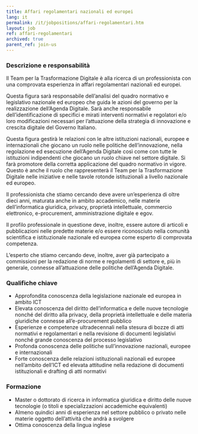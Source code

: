 ```yaml
---
title: Affari regolamentari nazionali ed europei
lang: it
permalink: /it/jobpositions/affari-regolamentari.htm
layout: job
ref: affari-regolamentari
archived: true
parent_ref: join-us
---
```


### Descrizione e responsabilità
Il Team per la Trasformazione Digitale è alla ricerca di un professionista con una comprovata esperienza in affari regolamentari nazionali ed europei.

Questa figura sarà responsabile dell’analisi del quadro normativo e legislativo nazionale ed europeo che guida le azioni del governo per la realizzazione dell’Agenda Digitale. Sarà anche responsabile dell’identificazione di specifici e mirati interventi normativi e regolatori e/o loro modificazioni necessari per l’attuazione della strategia di innovazione e crescita digitale del Governo Italiano.

Questa figura gestirà le relazioni con le altre istituzioni nazionali, europee e internazionali che giocano un ruolo nelle politiche dell’innovazione, nella regolazione ed esecuzione dell’Agenda Digitale così come con tutte le istituzioni indipendenti che giocano un ruolo chiave nel settore digitale. Si farà promotore della corretta applicazione del quadro normativo in vigore. Questo è anche il ruolo che rappresenterà il Team per la Trasformazione Digitale nelle iniziative e nelle tavole rotonde istituzionali a livello nazionale ed europeo.

Il professionista che stiamo cercando deve avere un’esperienza di oltre dieci anni, maturata anche in ambito accademico, nelle materie dell’informatica giuridica, privacy, proprietà intellettuale, commercio elettronico, e-procurement, amministrazione digitale e egov.

Il profilo professionale in questione deve, inoltre, essere autore di articoli e pubblicazioni nelle predette materie e/o essere riconosciuto nella comunità scientifica e istituzionale nazionale ed europea come esperto di comprovata competenza.

L’esperto che stiamo cercando deve, inoltre, aver già partecipato a commissioni per la redazione di norme e regolamenti di settore e, più in generale, connesse all’attuazione delle politiche dell’Agenda Digitale.

### Qualifiche chiave
- Approfondita conoscenza della legislazione nazionale ed europea in ambito ICT
- Elevata conoscenza del diritto dell’informatica e delle nuove tecnologie nonché del diritto alla privacy, della proprietà intellettuale e delle materia giuridiche connesse all’e-procurement pubblico
- Esperienze e competenze ultradecennali nella stesura di bozze di atti normativi e regolamentari e nella revisione di documenti legislativi nonché grande conoscenza del processo legislativo
- Profonda conoscenza delle politiche sull’innovazione nazionali, europee e internazionali
- Forte conoscenza delle relazioni istituzionali nazionali ed europee nell’ambito dell’ICT ed elevata attitudine nella redazione di documenti istituzionali e drafting di atti normativi 

### Formazione
- Master o dottorato di ricerca in informatica giuridica e diritto delle nuove tecnologie (o titoli e specializzazioni accademiche equivalenti)
- Almeno quindici anni di esperienza nel settore pubblico o privato nelle materie oggetto dell’attività che andrà a svolgere
- Ottima conoscenza della lingua inglese
